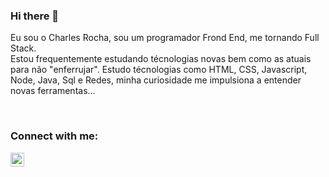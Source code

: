 ### Hi there 👋

Eu sou o Charles Rocha, sou um programador Frond End, me tornando Full Stack. <br/>Estou frequentemente estudando técnologias novas bem como as atuais para não "enferrujar".
Estudo técnologias como HTML, CSS, Javascript, Node, Java, Sql e Redes, minha curiosidade me impulsiona a entender novas ferramentas...


<br/>

### Connect with me:
  <a href="https://www.linkedin.com/in/charles-rocha6307b31ab/">
    <img align="left" target="_blank" alt="icone do linkedin" width="22px" src="https://cdn.jsdelivr.net/npm/simple-icons@v3/icons/linkedin.svg" />
  </a>
<p></p>
